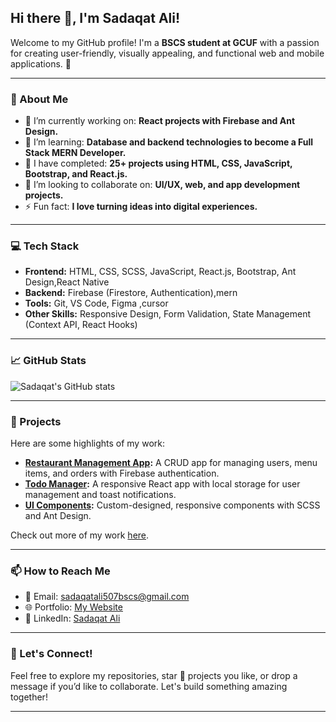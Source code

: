 ## Hi there 👋, I'm Sadaqat Ali!

Welcome to my GitHub profile! I'm a **BSCS student at GCUF** with a passion for creating user-friendly, visually appealing, and functional web and mobile applications. 🚀

---

### 🌟 About Me
- 🔭 I’m currently working on: **React projects with Firebase and Ant Design.**
- 🌱 I’m learning: **Database and backend technologies to become a Full Stack MERN Developer.**
- 💼 I have completed: **25+ projects using HTML, CSS, JavaScript, Bootstrap, and React.js.**
- 🤝 I’m looking to collaborate on: **UI/UX, web, and app development projects.**
- ⚡ Fun fact: **I love turning ideas into digital experiences.**

---

### 💻 Tech Stack
- **Frontend:** HTML, CSS, SCSS, JavaScript, React.js, Bootstrap, Ant Design,React Native
- **Backend:** Firebase (Firestore, Authentication),mern
- **Tools:** Git, VS Code, Figma ,cursor
- **Other Skills:** Responsive Design, Form Validation, State Management (Context API, React Hooks)

---

### 📈 GitHub Stats
![Sadaqat's GitHub stats](https://github-readme-stats.vercel.app/api?username=sadaqat507&show_icons=true&theme=radical)

---

### 🚀 Projects
Here are some highlights of my work:
- **[Restaurant Management App](#):** A CRUD app for managing users, menu items, and orders with Firebase authentication.
- **[Todo Manager](#):** A responsive React app with local storage for user management and toast notifications.
- **[UI Components](#):** Custom-designed, responsive components with SCSS and Ant Design.

Check out more of my work [here](https://github.com/sadaqat507?tab=repositories).

---

### 📫 How to Reach Me
- 📧 Email: sadaqatali507bscs@gmail.com
- 🌐 Portfolio: [My Website](#)
- 💼 LinkedIn: [Sadaqat Ali](#)

---

### 🌟 Let's Connect!
Feel free to explore my repositories, star 🌟 projects you like, or drop a message if you’d like to collaborate. Let's build something amazing together!

---
